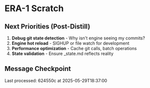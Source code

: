 # ERA-1 Scratch

## Next Priorities (Post-Distill)

1. **Debug git state detection** - Why isn't engine seeing my commits?
2. **Engine hot reload** - SIGHUP or file watch for development
3. **Performance optimization** - Cache git calls, batch operations
4. **State validation** - Ensure _state.md reflects reality

## Message Checkpoint
Last processed: 624550c at 2025-05-29T18:37:00